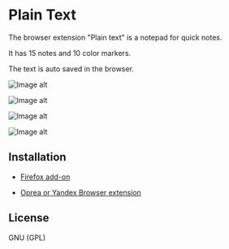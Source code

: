 # Plain Text

The browser extension "Plain text" is a notepad for quick notes.

It has 15 notes and 10 color markers.

The text is auto saved in the browser.

![Image alt](https://github.com/stuntphish/plain-text-2/raw/develop/screenshots/2020-01-18-16-32-31.png)

![Image alt](https://github.com/stuntphish/plain-text-2/raw/develop/screenshots/2020-01-18-16-34-56.png)

![Image alt](https://github.com/stuntphish/plain-text-2/raw/develop/screenshots/2020-01-18-16-35-04.png)

![Image alt](https://github.com/stuntphish/plain-text-2/raw/develop/screenshots/2020-01-18-16-35-10.png)

## Installation

- [Firefox add-on](https://addons.mozilla.org/ru/firefox/addon/plain-text)

- [Oprea or Yandex Browser extension](https://addons.opera.com/ru/extensions/details/plain-text/)

## License

GNU (GPL)

